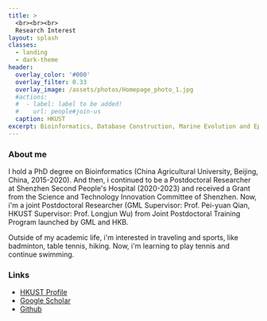 ```yaml
---
title: >
  <br><br><br>
  Research Interest
layout: splash
classes:
  - landing
  - dark-theme
header:
  overlay_color: '#000'
  overlay_filter: 0.33
  overlay_image: /assets/photos/Homepage_photo_1.jpg
  #actions:
  #  - label: label to be added!
  #    url: people#join-us
  caption: HKUST
excerpt: Bioinformatics, Database Construction, Marine Evolution and Epigenetics
---
```


### About me

I hold a PhD degree on Bioinformatics (China Agricultural University, Beijing, China, 2015-2020). And then, i continued to be a Postdoctoral Researcher at Shenzhen Second People's Hospital (2020-2023) and received a Grant from the Science and Technology Innovation Committee of Shenzhen. Now, i'm a joint Postdoctoral Researcher (GML Supervisor: Prof. Pei-yuan Qian, HKUST Supervisor: Prof. Longjun Wu) from Joint Postdoctoral Training Program launched by GML and HKB.

Outside of my academic life, i'm interested in traveling and sports, like badminton, table tennis, hiking. Now, i'm learning to play tennis and continue swimming. 

### Links

+ [HKUST Profile](https://facultyprofiles.hkust.edu.hk/profiles.php?profile=weizhi-song-ocessongwz)
+ [Google Scholar](http://scholar.google.com/citations?user=4BMYEv8AAAAJ)
+ [Github](https://github.com/songweizhi)
